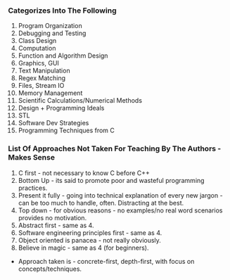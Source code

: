 ### Categorizes Into The Following
  1. Program Organization
  2. Debugging and Testing
  3. Class Design
  4. Computation
  5. Function and Algorithm Design
  6. Graphics, GUI
  7. Text Manipulation
  8. Regex Matching
  9. Files, Stream IO
  10. Memory Management
  11. Scientific Calculations/Numerical Methods
  12. Design + Programming Ideals
  13. STL
  14. Software Dev Strategies
  15. Programming Techniques from C

### List Of Approaches Not Taken For Teaching By The Authors - Makes Sense
  1. C first - not necessary to know C before C++
  2. Bottom Up - its said to promote poor and wasteful programming practices.
  3. Present it fully - going into technical explanation of every new jargon - can be too much to handle, often. Distracting at the best.
  4. Top down - for obvious reasons - no examples/no real word scenarios provides no motivation.
  5. Abstract first - same as 4.
  6. Software engineering principles first - same as 4.
  7. Object oriented is panacea - not really obviously.
  8. Believe in magic - same as 4 (for beginners).

  * Approach taken is - concrete-first, depth-first, with focus on concepts/techniques.
